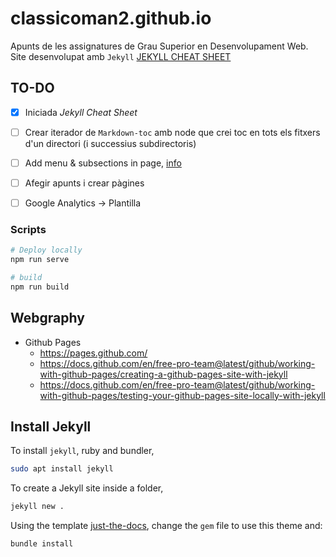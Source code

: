 # classicoman2.github.io
Apunts de les assignatures de Grau Superior en Desenvolupament Web. Site desenvolupat amb `Jekyll`
[JEKYLL CHEAT SHEET](./documentation/README.MD)

## TO-DO
- [x] Iniciada _Jekyll Cheat Sheet_
- [ ] Crear iterador de `Markdown-toc` amb node que crei toc en tots els fitxers d'un directori (i successius subdirectoris)
- [ ] Add menu & subsections in page, [info](https://pmarsceill.github.io/just-the-docs/docs/navigation-structure/#pages-with-children)
- [ ] Afegir apunts i crear pàgines
- [ ] Google Analytics -> Plantilla


### Scripts
```bash
# Deploy locally
npm run serve
```
```bash
# build
npm run build
```




## Webgraphy
- Github Pages
  - https://pages.github.com/
  - https://docs.github.com/en/free-pro-team@latest/github/working-with-github-pages/creating-a-github-pages-site-with-jekyll
  - https://docs.github.com/en/free-pro-team@latest/github/working-with-github-pages/testing-your-github-pages-site-locally-with-jekyll


## Install Jekyll
To install `jekyll`, ruby and bundler,
```bash
sudo apt install jekyll
```
To create a Jekyll site inside a folder, 
```bash
jekyll new . 
```
Using the template [just-the-docs](), change the `gem` file to use this theme and:
```bash
bundle install
```